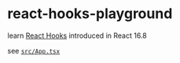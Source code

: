 # react-hooks-playground

learn [React Hooks](https://reactjs.org/docs/hooks-intro.html) introduced in React 16.8

see [`src/App.tsx`](src/App.tsx)
